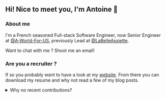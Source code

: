 ## Hi! Nice to meet you, I'm Antoine 👋

### About me

I'm a French seasoned Full-stack Software Engineer, now Senior Engineer at [@A-World-For-US](https://github.com/A-World-For-Us), previously Lead at [@LaBelleAssiette](https://github.com/LaBelleAssiette).

Want to chat with me ? Shoot me an email!

### Are you a recruiter ?

If so you probably want to have a look at my [website](https://saveman71.com). From there you can download my resume and why not read a few of my blog posts.

<details>
  <summary>Why no recent contributions?</summary>
  
  > Since leaving @LaBelleAssiette, I haven't worked via GitHub much. Thus the contribution graph looks a bit empty 🕸️.
  > 
  > As much as I understand some recruiters may be quick to judge the lack of activity, I'm still very active and looking for new opportunities ;)
</details>
